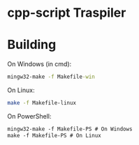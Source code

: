# cpp-script Traspiler

# Building
On Windows (in cmd):
```bat
mingw32-make -f Makefile-win
```
On Linux:
```bash
make -f Makefile-linux
```
On PowerShell:
```ps
mingw32-make -f Makefile-PS # On Windows
make -f Makefile-PS # On Linux
```
